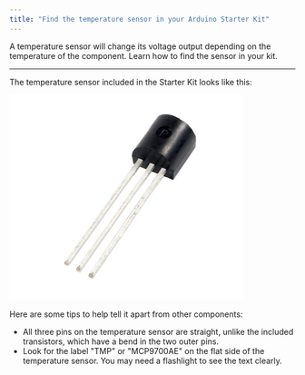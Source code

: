 ```yaml
---
title: "Find the temperature sensor in your Arduino Starter Kit"
---
```


A temperature sensor will change its voltage output depending on the temperature of the
component. Learn how to find the sensor in your kit.

---

The temperature sensor included in the Starter Kit looks like this:

![Photo of the temperature sensor. Three straight, parallel pins connect to the black, plastic housing. The housing is shaped like a half-cylinder.](img/Temp_Sensor_ISO.jpg)

Here are some tips to help tell it apart from other components:

* All three pins on the temperature sensor are straight, unlike the included transistors, which have a bend in the two outer pins.
* Look for the label "TMP" or "MCP9700AE" on the flat side of the temperature sensor. You may need a flashlight to see the text clearly.
